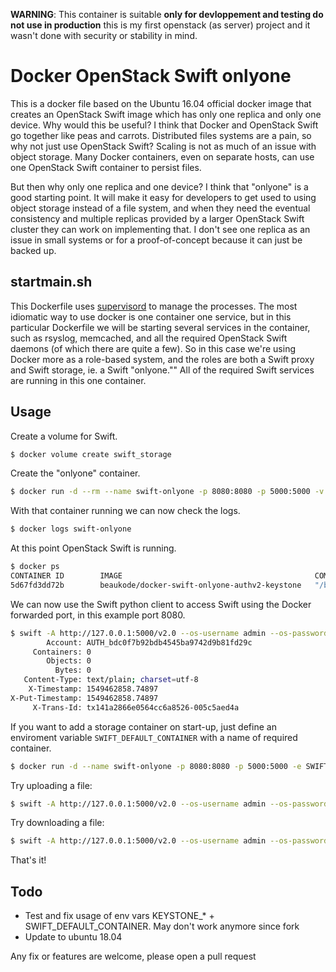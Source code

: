 **WARNING**: This container is suitable **only for devloppement and testing do not use in production** this is my first openstack (as server) project and it wasn't done with security or stability in mind.

# Docker OpenStack Swift onlyone

This is a docker file based on the Ubuntu 16.04 official docker image that creates an OpenStack Swift image which has only one replica and only one device. Why would this be useful? I think that Docker and OpenStack Swift go together like peas and carrots. Distributed files systems are a pain, so why not just use OpenStack Swift? Scaling is not as much of an issue with object storage. Many Docker containers, even on separate hosts, can use one OpenStack Swift container to persist files.

But then why only one replica and one device? I think that "onlyone" is a good starting point. It will make it easy for developers to get used to using object storage instead of a file system, and when they need the eventual consistency and multiple replicas provided by a larger OpenStack Swift cluster they can work on implementing that. I don't see one replica as an issue in small systems or for a proof-of-concept because it can just be backed up.

## startmain.sh

This Dockerfile uses [supervisord][] to manage the processes. The most idiomatic way to use docker is one container one service, but in this particular Dockerfile we will be starting several services in the container, such as rsyslog, memcached, and all the required OpenStack Swift daemons (of which there are quite a few). So in this case we're using Docker more as a role-based system, and the roles are both a Swift proxy and Swift storage, ie. a Swift "onlyone."" All of the required Swift services are running in this one container.

[supervisord]: http://supervisord.org/

## Usage

Create a volume for Swift.

```bash
$ docker volume create swift_storage
```

Create the "onlyone" container. 

```bash
$ docker run -d --rm --name swift-onlyone -p 8080:8080 -p 5000:5000 -v swift_storage:/srv -t beaukode/docker-swift-onlyone-authv2-keystone
```

With that container running we can now check the logs.

```bash
$ docker logs swift-onlyone
```

At this point OpenStack Swift is running.

```bash
$ docker ps
CONTAINER ID        IMAGE                                           COMMAND                  CREATED             STATUS              PORTS                                            NAMES
5d67fd3dd72b        beaukode/docker-swift-onlyone-authv2-keystone   "/bin/sh -c /usr/loc…"   3 seconds ago       Up 2 seconds        0.0.0.0:5000->5000/tcp, 0.0.0.0:8080->8080/tcp   swift-onlyone
```

We can now use the Swift python client to access Swift using the Docker forwarded port, in this example port 8080.

```bash
$ swift -A http://127.0.0.1:5000/v2.0 --os-username admin --os-password s3cr3t --os-tenant-name admin stat
        Account: AUTH_bdc0f7b92bdb4545ba9742d9b81fd29c
     Containers: 0
        Objects: 0
          Bytes: 0
   Content-Type: text/plain; charset=utf-8
    X-Timestamp: 1549462858.74897
X-Put-Timestamp: 1549462858.74897
     X-Trans-Id: tx141a2866e0564cc6a8526-005c5aed4a
```

If you want to add a storage container on start-up, just define an enviroment variable `SWIFT_DEFAULT_CONTAINER` with a name of required container.

```bash
$ docker run -d --name swift-onlyone -p 8080:8080 -p 5000:5000 -e SWIFT_DEFAULT_CONTAINER=user_uploads -v swift_storage:/srv -t beaukode/docker-swift-onlyone-authv2-keystone
```

Try uploading a file:

```bash
$ swift -A http://127.0.0.1:5000/v2.0 --os-username admin --os-password s3cr3t --os-tenant-name admin upload --object-name mypdf.pdf user_uploads ./mypdf.pdf
```

Try downloading a file:

```bash
$ swift -A http://127.0.0.1:5000/v2.0 --os-username admin --os-password s3cr3t --os-tenant-name admin download user_uploads mypdf.pdf
```

That's it!

## Todo

* Test and fix usage of env vars KEYSTONE_* + SWIFT_DEFAULT_CONTAINER. May don't work anymore since fork
* Update to ubuntu 18.04

Any fix or features are welcome, please open a pull request